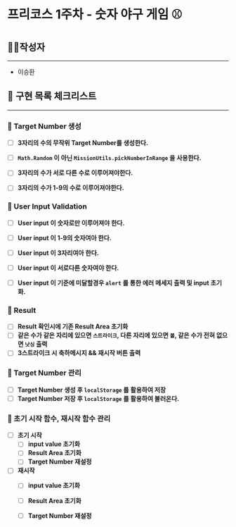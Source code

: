 # 프리코스 1주차 - 숫자 야구 게임 ⚾

## 🧍‍♂️작성자

---

* 이승환

## 📄 구현 목록 체크리스트

---

### 🚨 Target Number 생성
- [ ] **3자리의 수의 무작위 Target Number를 생성한다.**
- [ ] **`Math.Random` 이 아닌 `MissionUtils.pickNumberInRange` 을 사용한다.** 
- [ ] **3자리의 수가 서로 다른 수로 이루어져야한다.**
- [ ] **3자리의 수가 1-9의 수로 이루어져야한다.**


### 🚨 User Input Validation

- [ ] **User input 이 숫자로만 이루어져야 한다.**
- [ ] **User input 이 1-9의 숫자여아 한다.**
- [ ] **User input 이 3자리여아 한다.**
- [ ] **User input 이 서로다른 숫자여야 한다.**
- [ ] **User input 이 기준에 미달할경우 `alert` 를 통한 에러 메세지 출력 및 input 초기화.**


### 🚨 Result 

- [ ] **Result 확인시에 기존 Result Area 초기화**
- [ ] **같은 수가 같은 자리에 있으면 `스트라이크`, 다른 자리에 있으면 `볼`, 같은 수가 전혀 없으면 `낫싱` 출력**
- [ ] **3스트라이크 시 축하메시지 && 재시작 버튼 출력**

### 🚨 Target Number 관리

- [ ] **Target Number 생성 후 `localStorage` 를 활용하여 저장**
- [ ] **Target Number 저장 후 `localStorage` 를 활용하여 불러온다.**

### 🚨 초기 시작 함수, 재시작 함수 관리

- [ ] **초기 시작**
    - [ ] **input value 초기화**
    - [ ] **Result Area 초기화**
    - [ ] **Target Number 재설정**
- [ ] **재시작**
    - [ ] **input value 초기화**
    - [ ] **Result Area 초기화**
    - [ ] **Target Number 재설정**





